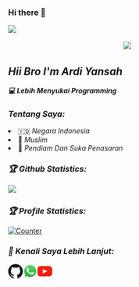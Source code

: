 ### Hi there 👋

<!--
**ArdiTech07/ArdiTech07** is a ✨ _special_ ✨ repository because its `README.md` (this file) appears on your GitHub profile.

Here are some ideas to get you started:

- 🔭 I’m currently working on ...
- 🌱 I’m currently learning ...
- 👯 I’m looking to collaborate on ...
- 🤔 I’m looking for help with ...
- 💬 Ask me about ...
- 📫 How to reach me: ...
- 😄 Pronouns: ...
- ⚡ Fun fact: ...
-->
<!-- Github README -->
<img src="https://github.com/XDumpy/XDumpy/blob/main/self.png?raw=true"></img>
<p align="center"><a href="https://github.com/ArdiTech07">
<img height="165" src="https://github-readme-stats.vercel.app/api?username=ArdiTech07&show_icons=true&include_all_commits=true&theme=react&cache_seconds=3200&hide_border=true" /></a>
&nbsp;&nbsp;&nbsp;

<h2><b><i>Hii Bro I'm Ardi Yansah</i></b></h2>
<b><i>💻 Lebih Menyukai Programming</i></b>

<h3><b><i>Tentang Saya:</i></b></h3>
<li> 🇮🇩 <i>Negara Indonesia</i></li>
<li> 🛐 <i>Muslim</i></li>
<li> 🚶 <i>Pendiam Dan Suka Penasaran</i></li>


<h3><b><i>🏆 Github Statistics:</i></b></h3>
<a href="https://github.com/ArdiTech07"><img width=550 src="https://github-profile-trophy.vercel.app/?username=ArdiTech07&theme=dracula&no-frame=true&title=Followers,Stars,Commit,Repository,Issues"/></a>

<h3><b><i>🏆 Profile Statistics:</i></b></h3>
<a href="https://github.com/ArdiTech07"><img height="25" title="Counter" src="https://komarev.com/ghpvc/?username=ArdiTech07&color=blueviolet&style=flat-square"></a>

<h3><b><i>🏃 Kenali Saya Lebih Lanjut:</i></b></h3>
<a href="https://github.com/ArdiTech07"><img align="left" title="Github" alt="Github" width="30px" src="assets/github.png" /></a>
<a href="https://wa.me/6285282996146"><img align="left" title="WhatsApp" alt="WhatsApp" width="30px" src="assets/whatsapp.png" /></a>
<a href="https://www.instagram.com/tahmid.rayat"><img align="left" title="YouTube" alt="YouTube" width="30px" src="assets/youtube.png" /></a>

